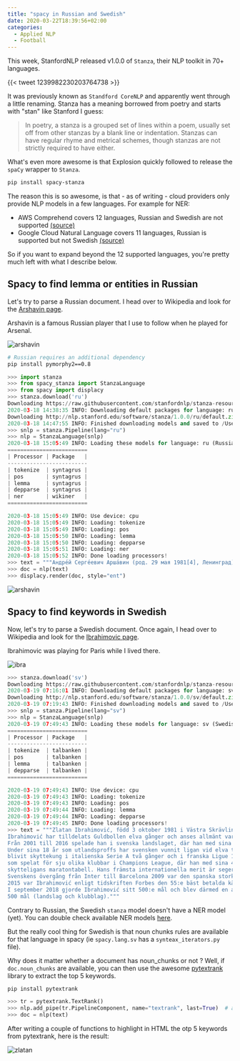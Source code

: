 ```yaml
---
title: "spacy in Russian and Swedish"
date: 2020-03-22T18:39:56+02:00
categories:
  - Applied NLP
  - Football
---
```



This week, StanfordNLP released v1.0.0 of `Stanza`, their NLP toolkit in 70+ languages.

{{< tweet 1239982230203764738 >}}

It was previously known as `Standford CoreNLP` and apparently went through a little renaming.
Stanza has a meaning borrowed from poetry and starts with "stan" like Stanford I guess:

> In poetry, a stanza is a grouped set of lines within a poem, usually set off from other stanzas
by a blank line or indentation. Stanzas can have regular rhyme and metrical schemes,
though stanzas are not strictly required to have either.

What's even more awesome is that Explosion quickly followed to release the `spaCy` wrapper to `Stanza`.

```sh
pip install spacy-stanza
```

The reason this is so awesome, is that - as of writing - cloud providers only provide NLP models in a few languages.
For example for NER:

- AWS Comprehend covers 12 languages, Russian and Swedish are not supported [(source)](https://docs.aws.amazon.com/comprehend/latest/dg/supported-languages.html#supported-languages-feature)
- Google Cloud Natural Language covers 11 languages, Russian is supported but not Swedish [(source)](https://cloud.google.com/natural-language/docs/languages#content_classification)

So if you want to expand beyond the 12 supported languages, you're pretty much left with what I describe below.

## Spacy to find lemma or entities in Russian

Let's try to parse a Russian document. I head over to Wikipedia and look for the [Arshavin page](https://ru.wikipedia.org/wiki/%D0%90%D1%80%D1%88%D0%B0%D0%B2%D0%B8%D0%BD,_%D0%90%D0%BD%D0%B4%D1%80%D0%B5%D0%B9_%D0%A1%D0%B5%D1%80%D0%B3%D0%B5%D0%B5%D0%B2%D0%B8%D1%87).

Arshavin is a famous Russian player that I use to follow when he played for Arsenal.

![arshavin](https://www.arsenal.com/sites/default/files/styles/player_featured_image_1045x658/public/gun__1416482723_arsh.jpg)

```sh
# Russian requires an additional dependency
pip install pymorphy2==0.8
```

```python
>>> import stanza
>>> from spacy_stanza import StanzaLanguage
>>> from spacy import displacy
>>> stanza.download('ru')
Downloading https://raw.githubusercontent.com/stanfordnlp/stanza-resources/master/resources_1.0.0.json: 116kB [00:00, 2.96MB/s]
2020-03-18 14:38:35 INFO: Downloading default packages for language: ru (Russian)...
Downloading http://nlp.stanford.edu/software/stanza/1.0.0/ru/default.zip: 100%|██████████| 591M/591M [09:11<00:00, 1.07MB/s]
2020-03-18 14:47:55 INFO: Finished downloading models and saved to /Users/louis.guitton/stanza_resources.
>>> snlp = stanza.Pipeline(lang="ru")
>>> nlp = StanzaLanguage(snlp)
2020-03-18 15:05:49 INFO: Loading these models for language: ru (Russian):
=========================
| Processor | Package   |
-------------------------
| tokenize  | syntagrus |
| pos       | syntagrus |
| lemma     | syntagrus |
| depparse  | syntagrus |
| ner       | wikiner   |
=========================

2020-03-18 15:05:49 INFO: Use device: cpu
2020-03-18 15:05:49 INFO: Loading: tokenize
2020-03-18 15:05:49 INFO: Loading: pos
2020-03-18 15:05:50 INFO: Loading: lemma
2020-03-18 15:05:50 INFO: Loading: depparse
2020-03-18 15:05:51 INFO: Loading: ner
2020-03-18 15:05:52 INFO: Done loading processors!
>>> text = """Андре́й Серге́евич Арша́вин (род. 29 мая 1981[4], Ленинград) — российский футболист, бывший капитан сборной России, заслуженный мастер спорта России (2008). Выступал на позициях атакующего полузащитника, второго нападающего, плеймейкера. При тренере Гусе Хиддинке был одним из основных игроков сборной России. В 2008 году после чемпионата Европы 2008 года попал в символическую сборную Европы по версии УЕФА, а 2 декабря, в результате голосования на определение лучшего игрока 2008 года и вручение награды «Золотой мяч» по версии журнала «France Football», занял 6-е место, что является лучшим результатом для российского футболиста после распада СССР. Неоднократно признавался лучшим футболистом России в различных опросах. С 5 декабря 2009 года входит в «Клуб 100 российских бомбардиров»."""
>>> doc = nlp(text)
>>> displacy.render(doc, style="ent")
```

![arshavin](/images/uploads/arshavin.png "Russian document parsed with NER entities")

## Spacy to find keywords in Swedish

Now, let's try to parse a Swedish document. Once again, I head over to Wikipedia and look for the [Ibrahimovic page](https://sv.wikipedia.org/wiki/Zlatan_Ibrahimovi%C4%87).

Ibrahimovic was playing for Paris while I lived there.

![ibra](https://www.welt.de/img/sport/fussball/mobile183435048/6811357887-ci16x9-w1300/PSG-s-Zlatan-Ibrahimovic-during-the-First-League-Champion-PSG-Na.jpg)

```python
>>> stanza.download('sv')
Downloading https://raw.githubusercontent.com/stanfordnlp/stanza-resources/master/resources_1.0.0.json: 116kB [00:00, 3.38MB/s]                    
2020-03-19 07:16:01 INFO: Downloading default packages for language: sv (Swedish)...
Downloading http://nlp.stanford.edu/software/stanza/1.0.0/sv/default.zip: 100%|██████████| 225M/225M [03:36<00:00, 1.04MB/s] 
2020-03-19 07:19:43 INFO: Finished downloading models and saved to /Users/louis.guitton/stanza_resources.
>>> snlp = stanza.Pipeline(lang="sv")
>>> nlp = StanzaLanguage(snlp)
2020-03-19 07:49:43 INFO: Loading these models for language: sv (Swedish):
=========================
| Processor | Package   |
-------------------------
| tokenize  | talbanken |
| pos       | talbanken |
| lemma     | talbanken |
| depparse  | talbanken |
=========================

2020-03-19 07:49:43 INFO: Use device: cpu
2020-03-19 07:49:43 INFO: Loading: tokenize
2020-03-19 07:49:43 INFO: Loading: pos
2020-03-19 07:49:44 INFO: Loading: lemma
2020-03-19 07:49:44 INFO: Loading: depparse
2020-03-19 07:49:45 INFO: Done loading processors!
>>> text = """Zlatan Ibrahimović, född 3 oktober 1981 i Västra Skrävlinge församling i Malmö, är en svensk fotbollsspelare.
Ibrahimović har tilldelats Guldbollen elva gånger och anses allmänt vara Sveriges bäste fotbollsspelare genom tiderna. 
Från 2001 till 2016 spelade han i svenska landslaget, där han med sina 62 mål är den främste målgöraren genom tiderna.
Under sina 18 år som utlandsproffs har svensken vunnit ligan vid elva tillfällen med fem olika klubbar i fyra länder och 
blivit skyttekung i italienska Serie A två gånger och i franska Ligue 1 vid tre tillfällen. Ibrahimović är den ende 
som spelat för sju olika klubbar i Champions League, där han med sina 48 mål också intar en delad niondeplats i 
skytteligans maratontabell. Hans främsta internationella merit är segern i Europa League med Manchester United 2016/2017.
Svenskens övergång från Inter till Barcelona 2009 var den spanska storklubbens dittills dyraste spelarköp (69 miljoner euro).
2015 var Ibrahimović enligt tidskriften Forbes den 55:e bäst betalda kändisen i världen, med en årsinkomst på 39 miljoner dollar.
I september 2018 gjorde Ibrahimović sitt 500:e mål och blev därmed en av 28 spelare i fotbollshistorien som gjort minst 
500 mål (landslag och klubblag)."""
```

Contrary to Russian, the Swedish `stanza` model doesn't have a NER model (yet). You can double check available
NER models [here](https://stanfordnlp.github.io/stanza/models.html).

But the really cool thing for Swedish is that noun chunks rules are available for that language in spacy 
(ie `spacy.lang.sv` has a `synteax_iterators.py` file).

Why does it matter whether a document has noun_chunks or not ? Well, if `doc.noun_chunks` are available,
you can then use the awesome [pytextrank](https://github.com/DerwenAI/pytextrank) library to extract 
the top 5 keywords.

```sh
pip install pytextrank
```

```python
>>> tr = pytextrank.TextRank()
>>> nlp.add_pipe(tr.PipelineComponent, name="textrank", last=True)  # add PyTextRank to the spaCy pipeline
>>> doc = nlp(text)
```

After writing a couple of functions to highlight in HTML the otp 5 keywords from pytextrank, here is the result:

![zlatan](/images/uploads/zlatan.png "Swedish document parsed with top 5 keywords")
